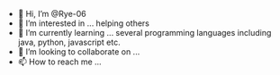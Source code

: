 - 👋 Hi, I’m @Rye-06
- 👀 I’m interested in ... helping others
- 🌱 I’m currently learning ... several programming languages including java, python, javascript etc.
- 💞️ I’m looking to collaborate on ...
- 📫 How to reach me ...

<!---
Rye-06/Rye-06 is a ✨ special ✨ repository because its `README.md` (this file) appears on your GitHub profile.
You can click the Preview link to take a look at your changes.
--->
